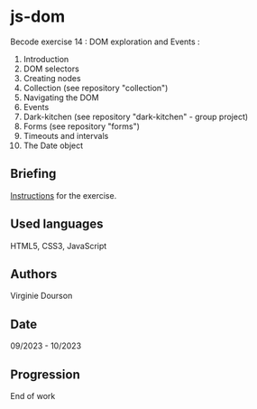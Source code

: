 # js-dom
Becode exercise 14 : DOM exploration and Events :
1. Introduction
2. DOM selectors
3. Creating nodes
4. Collection (see repository "collection")
5. Navigating the DOM
6. Events
7. Dark-kitchen (see repository "dark-kitchen" - group project)
8. Forms (see repository "forms")
9. Timeouts and intervals
10. The Date object

## Briefing
[Instructions](https://github.com/becodeorg/CRL-KELLER-6/tree/main/1.TRAIL/2.The-Hill/1.DOM) for the exercise.

## Used languages
HTML5, CSS3, JavaScript

## Authors
Virginie Dourson

## Date
09/2023 - 10/2023

## Progression
End of work
